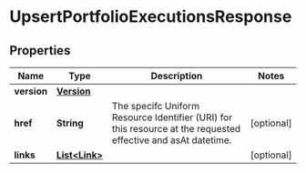 

# UpsertPortfolioExecutionsResponse

## Properties

Name | Type | Description | Notes
------------ | ------------- | ------------- | -------------
**version** | [**Version**](Version.md) |  | 
**href** | **String** | The specifc Uniform Resource Identifier (URI) for this resource at the requested effective and asAt datetime. |  [optional]
**links** | [**List&lt;Link&gt;**](Link.md) |  |  [optional]



